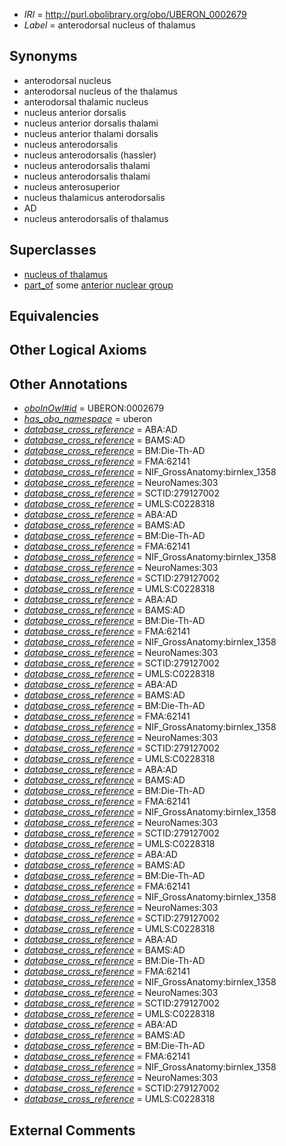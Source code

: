  * *IRI* = http://purl.obolibrary.org/obo/UBERON_0002679
 * *Label* = anterodorsal nucleus of thalamus

## Synonyms

 * anterodorsal nucleus
 * anterodorsal nucleus of the thalamus
 * anterodorsal thalamic nucleus
 * nucleus anterior dorsalis
 * nucleus anterior dorsalis thalami
 * nucleus anterior thalami dorsalis
 * nucleus anterodorsalis
 * nucleus anterodorsalis (hassler)
 * nucleus anterodorsalis thalami
 * nucleus anterodorsalis thalami
 * nucleus anterosuperior
 * nucleus thalamicus anterodorsalis
 * AD
 * nucleus anterodorsalis of thalamus

## Superclasses

 * [nucleus of thalamus](../../UBERON/92/UBERON_0007692.md)
 * [part_of](../../BFO/50/BFO_0000050.md) some [anterior nuclear group](../../UBERON/88/UBERON_0002788.md)

## Equivalencies


## Other Logical Axioms


## Other Annotations

 * *[oboInOwl#id](../../id/oboInOwl#id.md)* = UBERON:0002679
 * *[has_obo_namespace](../../ce/oboInOwl#hasOBONamespace.md)* = uberon
 * *[database_cross_reference](../../ef/oboInOwl#hasDbXref.md)* = ABA:AD
 * *[database_cross_reference](../../ef/oboInOwl#hasDbXref.md)* = BAMS:AD
 * *[database_cross_reference](../../ef/oboInOwl#hasDbXref.md)* = BM:Die-Th-AD
 * *[database_cross_reference](../../ef/oboInOwl#hasDbXref.md)* = FMA:62141
 * *[database_cross_reference](../../ef/oboInOwl#hasDbXref.md)* = NIF_GrossAnatomy:birnlex_1358
 * *[database_cross_reference](../../ef/oboInOwl#hasDbXref.md)* = NeuroNames:303
 * *[database_cross_reference](../../ef/oboInOwl#hasDbXref.md)* = SCTID:279127002
 * *[database_cross_reference](../../ef/oboInOwl#hasDbXref.md)* = UMLS:C0228318
 * *[database_cross_reference](../../ef/oboInOwl#hasDbXref.md)* = ABA:AD
 * *[database_cross_reference](../../ef/oboInOwl#hasDbXref.md)* = BAMS:AD
 * *[database_cross_reference](../../ef/oboInOwl#hasDbXref.md)* = BM:Die-Th-AD
 * *[database_cross_reference](../../ef/oboInOwl#hasDbXref.md)* = FMA:62141
 * *[database_cross_reference](../../ef/oboInOwl#hasDbXref.md)* = NIF_GrossAnatomy:birnlex_1358
 * *[database_cross_reference](../../ef/oboInOwl#hasDbXref.md)* = NeuroNames:303
 * *[database_cross_reference](../../ef/oboInOwl#hasDbXref.md)* = SCTID:279127002
 * *[database_cross_reference](../../ef/oboInOwl#hasDbXref.md)* = UMLS:C0228318
 * *[database_cross_reference](../../ef/oboInOwl#hasDbXref.md)* = ABA:AD
 * *[database_cross_reference](../../ef/oboInOwl#hasDbXref.md)* = BAMS:AD
 * *[database_cross_reference](../../ef/oboInOwl#hasDbXref.md)* = BM:Die-Th-AD
 * *[database_cross_reference](../../ef/oboInOwl#hasDbXref.md)* = FMA:62141
 * *[database_cross_reference](../../ef/oboInOwl#hasDbXref.md)* = NIF_GrossAnatomy:birnlex_1358
 * *[database_cross_reference](../../ef/oboInOwl#hasDbXref.md)* = NeuroNames:303
 * *[database_cross_reference](../../ef/oboInOwl#hasDbXref.md)* = SCTID:279127002
 * *[database_cross_reference](../../ef/oboInOwl#hasDbXref.md)* = UMLS:C0228318
 * *[database_cross_reference](../../ef/oboInOwl#hasDbXref.md)* = ABA:AD
 * *[database_cross_reference](../../ef/oboInOwl#hasDbXref.md)* = BAMS:AD
 * *[database_cross_reference](../../ef/oboInOwl#hasDbXref.md)* = BM:Die-Th-AD
 * *[database_cross_reference](../../ef/oboInOwl#hasDbXref.md)* = FMA:62141
 * *[database_cross_reference](../../ef/oboInOwl#hasDbXref.md)* = NIF_GrossAnatomy:birnlex_1358
 * *[database_cross_reference](../../ef/oboInOwl#hasDbXref.md)* = NeuroNames:303
 * *[database_cross_reference](../../ef/oboInOwl#hasDbXref.md)* = SCTID:279127002
 * *[database_cross_reference](../../ef/oboInOwl#hasDbXref.md)* = UMLS:C0228318
 * *[database_cross_reference](../../ef/oboInOwl#hasDbXref.md)* = ABA:AD
 * *[database_cross_reference](../../ef/oboInOwl#hasDbXref.md)* = BAMS:AD
 * *[database_cross_reference](../../ef/oboInOwl#hasDbXref.md)* = BM:Die-Th-AD
 * *[database_cross_reference](../../ef/oboInOwl#hasDbXref.md)* = FMA:62141
 * *[database_cross_reference](../../ef/oboInOwl#hasDbXref.md)* = NIF_GrossAnatomy:birnlex_1358
 * *[database_cross_reference](../../ef/oboInOwl#hasDbXref.md)* = NeuroNames:303
 * *[database_cross_reference](../../ef/oboInOwl#hasDbXref.md)* = SCTID:279127002
 * *[database_cross_reference](../../ef/oboInOwl#hasDbXref.md)* = UMLS:C0228318
 * *[database_cross_reference](../../ef/oboInOwl#hasDbXref.md)* = ABA:AD
 * *[database_cross_reference](../../ef/oboInOwl#hasDbXref.md)* = BAMS:AD
 * *[database_cross_reference](../../ef/oboInOwl#hasDbXref.md)* = BM:Die-Th-AD
 * *[database_cross_reference](../../ef/oboInOwl#hasDbXref.md)* = FMA:62141
 * *[database_cross_reference](../../ef/oboInOwl#hasDbXref.md)* = NIF_GrossAnatomy:birnlex_1358
 * *[database_cross_reference](../../ef/oboInOwl#hasDbXref.md)* = NeuroNames:303
 * *[database_cross_reference](../../ef/oboInOwl#hasDbXref.md)* = SCTID:279127002
 * *[database_cross_reference](../../ef/oboInOwl#hasDbXref.md)* = UMLS:C0228318
 * *[database_cross_reference](../../ef/oboInOwl#hasDbXref.md)* = ABA:AD
 * *[database_cross_reference](../../ef/oboInOwl#hasDbXref.md)* = BAMS:AD
 * *[database_cross_reference](../../ef/oboInOwl#hasDbXref.md)* = BM:Die-Th-AD
 * *[database_cross_reference](../../ef/oboInOwl#hasDbXref.md)* = FMA:62141
 * *[database_cross_reference](../../ef/oboInOwl#hasDbXref.md)* = NIF_GrossAnatomy:birnlex_1358
 * *[database_cross_reference](../../ef/oboInOwl#hasDbXref.md)* = NeuroNames:303
 * *[database_cross_reference](../../ef/oboInOwl#hasDbXref.md)* = SCTID:279127002
 * *[database_cross_reference](../../ef/oboInOwl#hasDbXref.md)* = UMLS:C0228318
 * *[database_cross_reference](../../ef/oboInOwl#hasDbXref.md)* = ABA:AD
 * *[database_cross_reference](../../ef/oboInOwl#hasDbXref.md)* = BAMS:AD
 * *[database_cross_reference](../../ef/oboInOwl#hasDbXref.md)* = BM:Die-Th-AD
 * *[database_cross_reference](../../ef/oboInOwl#hasDbXref.md)* = FMA:62141
 * *[database_cross_reference](../../ef/oboInOwl#hasDbXref.md)* = NIF_GrossAnatomy:birnlex_1358
 * *[database_cross_reference](../../ef/oboInOwl#hasDbXref.md)* = NeuroNames:303
 * *[database_cross_reference](../../ef/oboInOwl#hasDbXref.md)* = SCTID:279127002
 * *[database_cross_reference](../../ef/oboInOwl#hasDbXref.md)* = UMLS:C0228318

## External Comments


